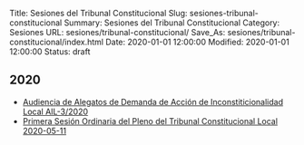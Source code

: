 Title: Sesiones del Tribunal Constitucional
Slug: sesiones-tribunal-constitucional
Summary: Sesiones del Tribunal Constitucional
Category: Sesiones
URL: sesiones/tribunal-constitucional/
Save_As: sesiones/tribunal-constitucional/index.html
Date: 2020-01-01 12:00:00
Modified: 2020-01-01 12:00:00
Status: draft

## 2020

- [Audiencia de Alegatos de Demanda de Acción de Inconstiticionalidad Local AIL-3/2020](2020/audiencia-de-alegatos-de-demanda-de-accion-de-inconstiticionalidad-local-ail-3-2020/)
- [Primera Sesión Ordinaria del Pleno del Tribunal Constitucional Local 2020-05-11](2020/primera-sesion-ordinaria-del.pleno-del-tribunal-constitucional-local-2020-05-11)



